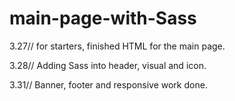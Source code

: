 # main-page-with-Sass

3.27//
for starters, finished HTML for the main page.

3.28//
Adding Sass into header, visual and icon.

3.31//
Banner, footer and responsive work done.

